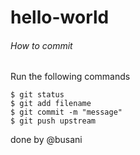 # hello-world


###### How to commit

Run the following commands

```
$ git status
$ git add filename
$ git commit -m "message"
$ git push upstream
```

done by @busani
